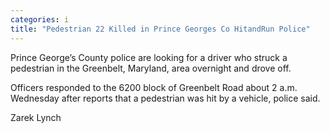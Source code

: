 ```yaml
---
categories: i
title: "Pedestrian 22 Killed in Prince Georges Co HitandRun Police"
---
```


Prince George’s County police are looking for a driver who struck a pedestrian in the Greenbelt, Maryland, area overnight and drove off.



Officers responded to the 6200 block of Greenbelt Road about 2 a.m. Wednesday after reports that a pedestrian was hit by a vehicle, police said.



Zarek Lynch